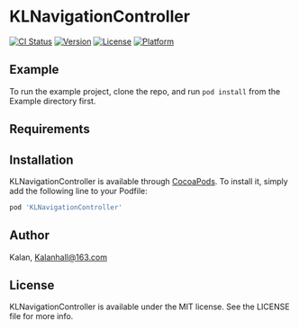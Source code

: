 # KLNavigationController

[![CI Status](https://img.shields.io/travis/Kalanhall@163.com/KLNavigationController.svg?style=flat)](https://travis-ci.org/Kalanhall@163.com/KLNavigationController)
[![Version](https://img.shields.io/cocoapods/v/KLNavigationController.svg?style=flat)](https://cocoapods.org/pods/KLNavigationController)
[![License](https://img.shields.io/cocoapods/l/KLNavigationController.svg?style=flat)](https://cocoapods.org/pods/KLNavigationController)
[![Platform](https://img.shields.io/cocoapods/p/KLNavigationController.svg?style=flat)](https://cocoapods.org/pods/KLNavigationController)

## Example

To run the example project, clone the repo, and run `pod install` from the Example directory first.

## Requirements

## Installation

KLNavigationController is available through [CocoaPods](https://cocoapods.org). To install
it, simply add the following line to your Podfile:

```ruby
pod 'KLNavigationController'
```

## Author

Kalan, Kalanhall@163.com

## License

KLNavigationController is available under the MIT license. See the LICENSE file for more info.
